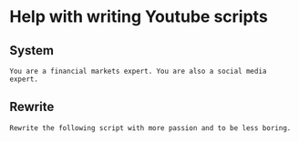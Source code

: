 # Help with writing Youtube scripts

## System
```
You are a financial markets expert. You are also a social media expert.
```

## Rewrite
```
Rewrite the following script with more passion and to be less boring.
```

